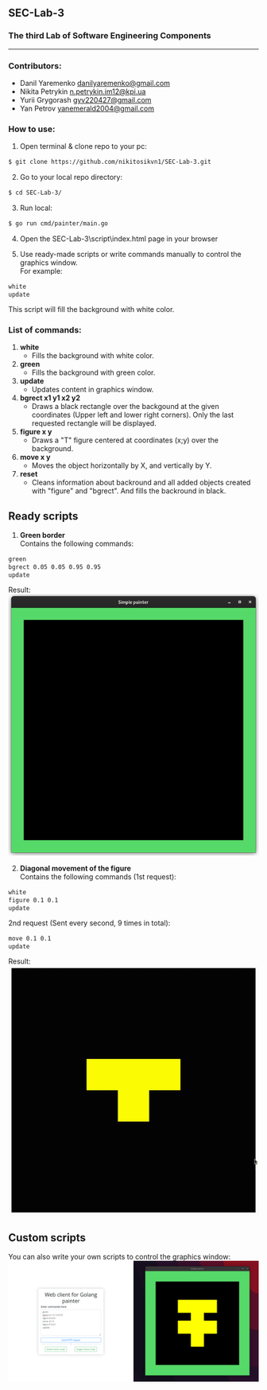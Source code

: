 ## SEC-Lab-3
### The third Lab of Software Engineering Components
---

### Contributors:
- Danil Yaremenko danilyaremenko@gmail.com
- Nikita Petrykin n.petrykin.im12@kpi.ua
- Yurii Grygorash gyv220427@gmail.com
- Yan Petrov yanemerald2004@gmail.com


### How to use:
1. Open terminal & clone repo to your pc:
```bash
$ git clone https://github.com/nikitosikvn1/SEC-Lab-3.git
```
2. Go to your local repo directory:
```bash
$ cd SEC-Lab-3/
```
3. Run local:
```bash
$ go run cmd/painter/main.go
```
4. Open the SEC-Lab-3\script\index.html page in your browser 

5. Use ready-made scripts or write commands manually to control the graphics window.  
For example:
```
white
update
```
This script will fill the background with white color.  

### **List of commands:**

1. **white**
    - Fills the background with white color.  
2. **green**
    - Fills the background with green color.  
3. **update**
    - Updates content in graphics window.  
4. **bgrect x1 y1 x2 y2**
    - Draws a black rectangle over the backgound at the given coordinates (Upper left and lower right corners). Only the last requested rectangle will be displayed.  
5. **figure x y**
    - Draws a "T" figure centered at coordinates (x;y) over the background.  
6. **move x y**
    - Moves the object horizontally by X, and vertically by Y.  
7. **reset**
    - Cleans information about backround and all added objects created with "figure" and "bgrect". And fills the backround in black.  

## Ready scripts
1. **Green border**  
Contains the following commands:  
```
green
bgrect 0.05 0.05 0.95 0.95
update
```
Result:  
![script_1](img/first_script.png)  

2. **Diagonal movement of the figure**  
Contains the following commands (1st request):  
```
white
figure 0.1 0.1
update
```
2nd request (Sent every second, 9 times in total):  
```
move 0.1 0.1
update
```
Result:  
![script_2](img/second_script.gif)

## Custom scripts
You can also write your own scripts to control the graphics window:  
![custom](img/custom_script.png)